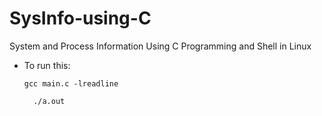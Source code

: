 # SysInfo-using-C
System and Process Information Using C Programming and Shell in Linux

- To run this:
    ```
    gcc main.c -lreadline
    ```
  ```
    ./a.out
    ```
